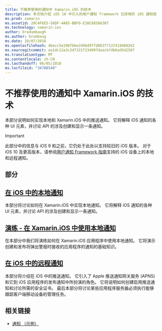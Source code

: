 ```yaml
---
title: 不推荐使用的通知中 Xamarin.iOS 的技术
description: 本文档介绍 iOS 10 中引入的用户通知 framework 已弃用的 iOS 通知技术。
ms.prod: xamarin
ms.assetid: 20C4F6E5-56DF-4A85-BBF0-E38C88586307
ms.technology: xamarin-ios
author: bradumbaugh
ms.author: brumbaug
ms.date: 10/07/2016
ms.openlocfilehash: 4becc5e296fb6e2496d9ffd863f7137419480262
ms.sourcegitcommit: ea1dc12a3c2d7322f234997daacbfdb6ad542507
ms.translationtype: MT
ms.contentlocale: zh-CN
ms.lasthandoff: 06/05/2018
ms.locfileid: "34788548"
---
```

# <a name="deprecated-notification-technologies-in-xamarinios"></a>不推荐使用的通知中 Xamarin.iOS 的技术

本部分说明如何实现本地和 Xamarin.iOS 中的推送通知。 它将解释 iOS 通知的各种 UI 元素，并讨论 API 的涉及创建和显示一条通知。

> [!IMPORTANT]
> 此部分中的信息与 iOS 9 和之前，它仍处于此处以支持较旧的 iOS 版本。 对于 iOS 10 及更高版本，请参阅[用户通知 Framework 指南](~/ios/platform/user-notifications/index.md)支持的 iOS 设备上的本地和远程通知。

## <a name="sections"></a>部分

<a name="Local Notifications In iOS" />

##  <a name="local-notifications-in-ioslocal-notifications-in-iosmd"></a>[在 iOS 中的本地通知](local-notifications-in-ios.md)

本部分将讨论如何在 Xamarin.iOS 中实现本地通知。 它将解释 iOS 通知的各种 UI 元素，并讨论 API 的涉及创建和显示一条通知。

<a name="Local Notifications Walkthrough" />

##  <a name="walkthrough---using-local-notifications-in-xamarinioslocal-notifications-in-ios-walkthroughmd"></a>[演练 - 在 Xamarin.iOS 中使用本地通知](local-notifications-in-ios-walkthrough.md)

在本部分中我们将演练如何在 Xamarin.iOS 应用程序中使用本地通知。 它将演示创建和发布将弹出警报时接收的应用程序的通知的基础知识。

<a name="Remote Notifications In iOS" />

##  <a name="remote-notifications-in-iosremote-notifications-in-iosmd"></a>[在 iOS 中的远程通知](remote-notifications-in-ios.md)

本部分将介绍在 iOS 中的推送通知。 它引入了 Apple 推送通知网关服务 (APNS) 和它到 iOS 应用程序的发布通知中所扮演的角色。 它将说明如何创建启用推送通知和讨论所需的安全证书。 最后本部分将讨论某些应用程序服务器必须执行能够跟踪客户端移动设备的管理任务。

## <a name="related-links"></a>相关链接

- [通知 （示例）](https://developer.xamarin.com/samples/monotouch/Notifications/)
